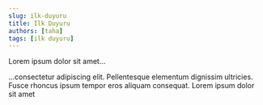 ```yaml
---
slug: ilk-duyuru
title: İlk Duyuru
authors: [taha]
tags: [ilk duyuru]
---
```


Lorem ipsum dolor sit amet...

<!-- truncate -->

...consectetur adipiscing elit. Pellentesque elementum dignissim ultricies. Fusce rhoncus ipsum tempor eros aliquam consequat. Lorem ipsum dolor sit amet
